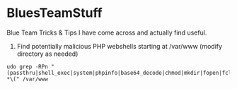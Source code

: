 # BluesTeamStuff
Blue Team Tricks &amp; Tips I have come across and actually find useful.

1. Find potentially malicious PHP webshells starting at /var/www (modify directory as needed)
```
udo grep -RPn "(passthru|shell_exec|system|phpinfo|base64_decode|chmod|mkdir|fopen|fclose|readfile|php_uname|eval|preg_replace|exif_read_data) *\(" /var/www
```
